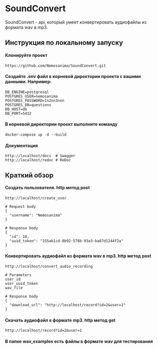 # SoundConvert

SoundConvert - api, который умеет конвертировать аудиофайлы из формата wav в mp3.

## Инструкция по локальному запуску

#### Клонируйте проект
```
https://github.com/Nemosanima/SoundConvert.git
```
#### Создайте .env файл в корневой директории проекта с вашими данными. Например:
```
DB_ENGINE=postgresql
POSTGRES_USER=nemosanima
POSTGRES_PASSWORD=1n2nn3nnn
POSTGRES_DB=questions
DB_HOST=db
DB_PORT=5432
```
#### В корневой директории проект выполните команду
```
docker-compose up -d --build
```
#### Документация
```
http://localhost/docs  # Swagger
http://localhost/redoc # ReDoc
```
## Краткий обзор

#### Создать пользователя. http метод post
```
http://localhost/create_user
```
```
# Request body
{
  "username": "Nemosanima"
}
```
```
# Response body
{
  "id": 10,
  "uuid_token": "155ab1cd-8b92-578b-93a3-ba87d1244f2a"
}
```
#### Конвертировать аудиофайл из формата wav в mp3. http метод post
```
http://localhost/convert_audio_recording
```
```
# Parameters
user_id
user_uuid_token
wav_file
```
```
# Response body
{
  "download_url": "http://localhost/record?id=2&user=1"
}
```
#### Скачать аудиофайл в формате mp3. http метод get
```
http://localhost/record?id=2&user=1
```
#### В папке wav_examples есть файлы в формате wav для тестирования
